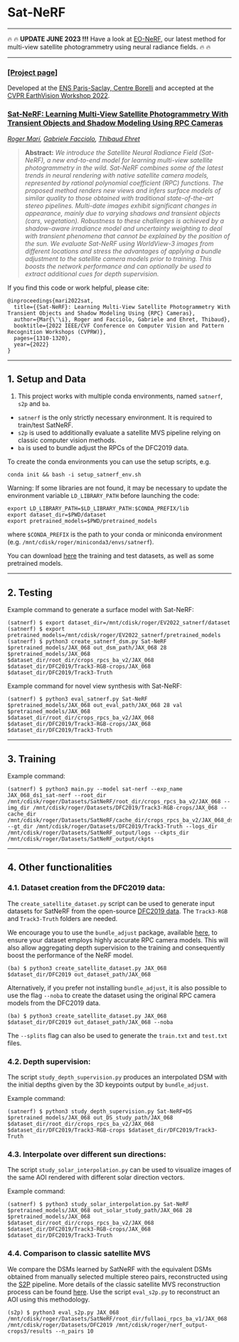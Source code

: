 # Sat-NeRF
---
&#128293; &#128293; **UPDATE JUNE 2023 !!!** Have a look at [EO-NeRF](https://rogermm14.github.io/eonerf/), our latest method for multi-view satellite photogrammetry using neural radiance fields. &#128293; &#128293;

---

### [[Project page]](https://centreborelli.github.io/satnerf)

Developed at the [ENS Paris-Saclay, Centre Borelli](https://www.centreborelli.fr/) and accepted at the [CVPR EarthVision Workshop 2022](https://www.grss-ieee.org/events/earthvision-2022/).

### [Sat-NeRF: Learning Multi-View Satellite Photogrammetry With Transient Objects and Shadow Modeling Using RPC Cameras](https://openaccess.thecvf.com/content/CVPR2022W/EarthVision/papers/Mari_Sat-NeRF_Learning_Multi-View_Satellite_Photogrammetry_With_Transient_Objects_and_Shadow_CVPRW_2022_paper.pdf)
*[Roger Marí](https://scholar.google.com/citations?user=TgpSmIsAAAAJ&hl=en), 
[Gabriele Facciolo](http://dev.ipol.im/~facciolo/),
[Thibaud Ehret](https://tehret.github.io/)*

> **Abstract:** *We introduce the Satellite Neural Radiance Field (Sat-NeRF), a new end-to-end model for learning multi-view satellite photogrammetry in the wild. Sat-NeRF combines some of the latest trends in neural rendering with native satellite camera models, represented by rational polynomial coefficient (RPC) functions. The proposed method renders new views and infers surface models of similar quality to those obtained with traditional state-of-the-art stereo pipelines. Multi-date images exhibit significant changes in appearance, mainly due to varying shadows and transient objects (cars, vegetation). Robustness to these challenges is achieved by a shadow-aware irradiance model and uncertainty weighting to deal with transient phenomena that cannot be explained by the position of the sun. We evaluate Sat-NeRF using WorldView-3 images from different locations and stress the advantages of applying a bundle adjustment to the satellite camera models prior to training. This boosts the network performance and can optionally be used to extract additional cues for depth supervision.*

If you find this code or work helpful, please cite:
```
@inproceedings{mari2022sat,
  title={{Sat-NeRF}: Learning Multi-View Satellite Photogrammetry With Transient Objects and Shadow Modeling Using {RPC} Cameras},
  author={Mar{\'\i}, Roger and Facciolo, Gabriele and Ehret, Thibaud},
  booktitle={2022 IEEE/CVF Conference on Computer Vision and Pattern Recognition Workshops (CVPRW)},
  pages={1310-1320},
  year={2022}
}
```

---


## 1. Setup and Data
1. This project works with multiple conda environments, named `satnerf`, `s2p` and `ba`.

- `satnerf` is the only strictly necessary environment. It is required to train/test SatNeRF.
- `s2p` is used to additionally evaluate a satellite MVS pipeline relying on classic computer vision methods.
- `ba` is used to bundle adjust the RPCs of the DFC2019 data. 

To create the conda environments you can use the setup scripts, e.g.
```
conda init && bash -i setup_satnerf_env.sh
```

Warning: If some libraries are not found, it may be necessary to update the environment variable `LD_LIBRARY_PATH` before launching the code:
```
export LD_LIBRARY_PATH=$LD_LIBRARY_PATH:$CONDA_PREFIX/lib
export dataset_dir=$PWD/dataset
export pretrained_models=$PWD/pretrained_models
```
where `$CONDA_PREFIX` is the path to your conda or miniconda environment (e.g. `/mnt/cdisk/roger/miniconda3/envs/satnerf`).

You can download [here](https://github.com/centreborelli/satnerf/releases/tag/EarthVision2022) the training and test datasets, as well as some pretrained models.

---

## 2. Testing

Example command to generate a surface model with Sat-NeRF:
```shell
(satnerf) $ export dataset_dir=/mnt/cdisk/roger/EV2022_satnerf/dataset
(satnerf) $ export pretrained_models=/mnt/cdisk/roger/EV2022_satnerf/pretrained_models
(satnerf) $ python3 create_satnerf_dsm.py Sat-NeRF $pretrained_models/JAX_068 out_dsm_path/JAX_068 28 $pretrained_models/JAX_068 $dataset_dir/root_dir/crops_rpcs_ba_v2/JAX_068 $dataset_dir/DFC2019/Track3-RGB-crops/JAX_068 $dataset_dir/DFC2019/Track3-Truth
```

Example command for novel view synthesis with Sat-NeRF:
```shell
(satnerf) $ python3 eval_satnerf.py Sat-NeRF $pretrained_models/JAX_068 out_eval_path/JAX_068 28 val $pretrained_models/JAX_068 $dataset_dir/root_dir/crops_rpcs_ba_v2/JAX_068 $dataset_dir/DFC2019/Track3-RGB-crops/JAX_068 $dataset_dir/DFC2019/Track3-Truth
```
---

## 3. Training

Example command:
```shell
(satnerf) $ python3 main.py --model sat-nerf --exp_name JAX_068_ds1_sat-nerf --root_dir /mnt/cdisk/roger/Datasets/SatNeRF/root_dir/crops_rpcs_ba_v2/JAX_068 --img_dir /mnt/cdisk/roger/Datasets/DFC2019/Track3-RGB-crops/JAX_068 --cache_dir /mnt/cdisk/roger/Datasets/SatNeRF/cache_dir/crops_rpcs_ba_v2/JAX_068_ds1 --gt_dir /mnt/cdisk/roger/Datasets/DFC2019/Track3-Truth --logs_dir /mnt/cdisk/roger/Datasets/SatNeRF_output/logs --ckpts_dir /mnt/cdisk/roger/Datasets/SatNeRF_output/ckpts
```
---



## 4. Other functionalities


### 4.1. Dataset creation from the DFC2019 data:

The `create_satellite_dataset.py` script can be used to generate input datasets for SatNeRF from the open-source [DFC2019 data](https://ieee-dataport.org/open-access/data-fusion-contest-2019-dfc2019). The `Track3-RGB` and `Track3-Truth` folders are needed.

We encourage you to use the `bundle_adjust` package, available [here](https://github.com/centreborelli/sat-bundleadjust), to ensure your dataset employs highly accurate RPC camera models. This will also allow aggregating depth supervision to the training and consequently boost the performance of the NeRF model.
```shell
(ba) $ python3 create_satellite_dataset.py JAX_068 $dataset_dir/DFC2019 out_dataset_path/JAX_068
```

Alternatively, if you prefer not installing `bundle_adjust`, it is also possible to use the flag `--noba` to create the dataset using the original RPC camera models from the DFC2019 data.
```shell
(ba) $ python3 create_satellite_dataset.py JAX_068 $dataset_dir/DFC2019 out_dataset_path/JAX_068 --noba
```
The `--splits` flag can also be used to generate the `train.txt` and `test.txt` files.

### 4.2. Depth supervision:

The script `study_depth_supervision.py` produces an interpolated DSM with the initial depths given by the 3D keypoints output by `bundle_adjust`.

Example command:
```shell
(satnerf) $ python3 study_depth_supervision.py Sat-NeRF+DS $pretrained_models/JAX_068 out_DS_study_path/JAX_068 $dataset_dir/root_dir/crops_rpcs_ba_v2/JAX_068 $dataset_dir/DFC2019/Track3-RGB-crops $dataset_dir/DFC2019/Track3-Truth
```


### 4.3. Interpolate over different sun directions:

The script `study_solar_interpolation.py` can be used to visualize images of the same AOI rendered with different solar direction vectors.

Example command:
```shell
(satnerf) $ python3 study_solar_interpolation.py Sat-NeRF $pretrained_models/JAX_068 out_solar_study_path/JAX_068 28 $pretrained_models/JAX_068 $dataset_dir/root_dir/crops_rpcs_ba_v2/JAX_068 $dataset_dir/DFC2019/Track3-RGB-crops/JAX_068 $dataset_dir/DFC2019/Track3-Truth
```


### 4.4. Comparison to classic satellite MVS
We compare the DSMs learned by SatNeRF with the equivalent DSMs obtained from manually selected multiple stereo pairs, reconstructed using the [S2P](https://github.com/centreborelli/s2p) pipeline.
More details of the classic satellite MVS reconstruction process can be found [here](https://openaccess.thecvf.com/content_cvpr_2017_workshops/w18/html/Facciolo_Automatic_3D_Reconstruction_CVPR_2017_paper.html).
Use the script `eval_s2p.py` to reconstruct an AOI using this methodology.
```shell
(s2p) $ python3 eval_s2p.py JAX_068 /mnt/cdisk/roger/Datasets/SatNeRF/root_dir/fullaoi_rpcs_ba_v1/JAX_068 /mnt/cdisk/roger/Datasets/DFC2019 /mnt/cdisk/roger/nerf_output-crops3/results --n_pairs 10
```
